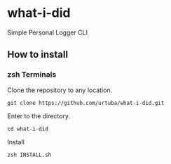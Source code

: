 # what-i-did

Simple Personal Logger CLI

## How to install

### zsh Terminals

Clone the repository to any location.
```
git clone https://github.com/urtuba/what-i-did.git
```

Enter to the directory.
```
cd what-i-did
```

Install
```
zsh INSTALL.sh
```
